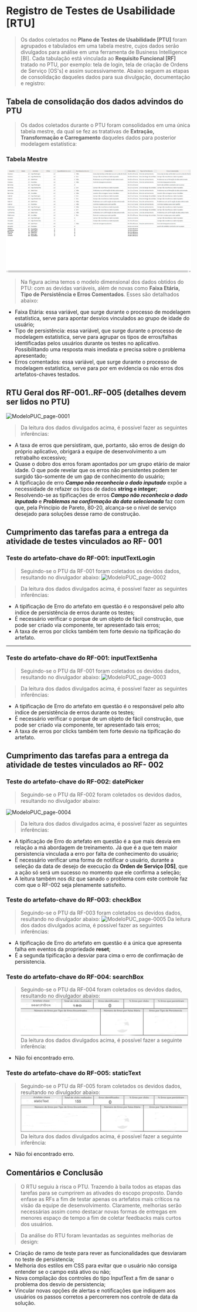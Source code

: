 # Registro de Testes de Usabilidade [RTU]

> Os dados coletados no **Plano de Testes de Usabilidade [PTU]** foram agrupados e tabulados em uma tabela mestre, cujos dados serão divulgados para análise em uma ferramenta de Business Intelligence [BI]. Cada tabulação está vinculada ao **Requisito Funcional [RF]** tratado no PTU, por exemplo: tela de login, tela de criação de Ordens de Serviço [OS's] e assim sucessivamente. Abaixo seguem as etapas de consolidação daqueles dados para sua divulgação, documentação e registro:


## Tabela de consolidação dos dados advindos do PTU
> Os dados coletados durante o PTU foram consolidados em uma única tabela mestre, da qual se fez as tratativas de **Extração, Transformação e Carregamento** daqueles dados para posterior modelagem estatística:

### Tabela Mestre

![TbMeste](https://github.com/ICEI-PUC-Minas-PMV-ADS/pmv-ads-2022-2-e2-proj-int-t9-gestor-os/blob/main/Imgs/tabelatesters.jpg?raw=true)

> Na figura acima temos o modelo dimensional dos dados obtidos do PTU: com as devidas variáveis, além de novas como **Faixa Etária, Tipo de Persistência e Erros Comentados**. Esses são detalhados abaixo:

- Faixa Etária: essa variável, que surge durante o processo de modelagem estatística, serve para apontar desvios vinculados ao grupo de idade do usuário;
- Tipo de persistência: essa variável, que surge durante o processo de modelagem estatística, serve para agrupar os tipos de erros/falhas identificadas pelos usuários durante os testes no aplicativo. Possibilitando uma resposta mais imediata e precisa sobre o problema apresentado;
- Erros comentados: essa variável, que surge durante o processo de modelagem estatística, serve para por em evidencia os não erros dos artefatos-chaves testados.

## RTU Geral dos RF-001..RF-005 (detalhes devem ser lidos no PTU)

![ModeloPUC_page-0001](https://user-images.githubusercontent.com/36858665/198895147-a0173724-f3a5-4b5c-8e38-282282e47058.jpg)
> Da leitura dos dados divulgados acima, é possível fazer as seguintes inferências:
- A taxa de erros que persistiram, que, portanto, são erros de design do próprio aplicativo, obrigará a equipe de desenvolvimento a um retrabalho excessivo;
- Quase o dobro dos erros foram apontados por um grupo etário de maior idade. O que pode revelar que os erros não persistentes podem ter surgido tão-somente de um gap de conhecimento do usuário;
- A tipificação de erro **_Campo não reconhecia o dado inputado_** expõe a necessidade de refazer os tipos de dados **string e integer**;
- Resolvendo-se as tipificações de erros **_Campo não reconhecia o dado inputado_** e **_Problemas na confirmação da data selecionada_** faz com que, pela Princípio de Pareto, 80-20, alcança-se o nivel de serviço desejado para soluções desse ramo de construção.


## Cumprimento das tarefas para a entrega da atividade de testes vinculados ao RF- 001

### Teste do artefato-chave do RF-001: inputTextLogin
> Seguindo-se o PTU da RF-001 foram coletados os devidos dados, resultando no divulgador abaixo:
![ModeloPUC_page-0002](https://user-images.githubusercontent.com/36858665/198896387-8850113e-e4e7-4bb4-a26d-dd6dad1c12a1.jpg)

> Da leitura dos dados divulgados acima, é possível fazer as seguintes inferências:
- A tipificação de Erro do artefato em questão é o responsável pelo alto índice de persistência de erros durante os testes;
- É necessário verificar o porque de um objeto de fácil construção, que pode ser criado via componente, ter apresentado tais erros;
- A taxa de erros por clicks também tem forte desvio na tipificação do artefato.

***

### Teste do artefato-chave do RF-001: inputTextSenha
> Seguindo-se o PTU da RF-001 foram coletados os devidos dados, resultando no divulgador abaixo:
![ModeloPUC_page-0003](https://user-images.githubusercontent.com/36858665/198896788-0631c9ef-6001-49a7-8330-353af6b2ebc0.jpg)


> Da leitura dos dados divulgados acima, é possível fazer as seguintes inferências:
- A tipificação de Erro do artefato em questão é o responsável pelo alto índice de persistência de erros durante os testes;
- É necessário verificar o porque de um objeto de fácil construção, que pode ser criado via componente, ter apresentado tais erros;
- A taxa de erros por clicks também tem forte desvio na tipificação do artefato.

## Cumprimento das tarefas para a entrega da atividade de testes vinculados ao RF- 002

### Teste do artefato-chave do RF-002: datePicker
> Seguindo-se o PTU da RF-002 foram coletados os devidos dados, resultando no divulgador abaixo:

![ModeloPUC_page-0004](https://user-images.githubusercontent.com/36858665/198897075-9fdf344c-44da-4e7f-b33e-44a0390582c5.jpg)

> Da leitura dos dados divulgados acima, é possível fazer as seguintes inferências:
- A tipificação de Erro do artefato em questão é a que mais desvia em relação a má abordagem de treinamento. Já que é a que tem maior persistencia vinculada a erro por falta de conhecimento do usuário;
- É necessário verificar uma forma de notificar o usuário, durante a seleção da data de desejo de execução da **Orden de Serviço [OS]**, que a ação só será um sucesso no momento que ele confirma a seleção;
- A leitura também nos diz que sanado o problema com este controle faz com que o RF-002 seja plenamente satisfeito.


### Teste do artefato-chave do RF-003: checkBox
> Seguindo-se o PTU da RF-003 foram coletados os devidos dados, resultando no divulgador abaixo:
![ModeloPUC_page-0005](https://user-images.githubusercontent.com/36858665/198897333-8e657320-d814-4cad-bf87-3d46732e09d4.jpg)
> Da leitura dos dados divulgados acima, é possível fazer as seguintes inferências:
- A tipificação de Erro do artefato em questão é a única que apresenta falha em eventos da propriedade **reset**;
- É a segunda tipificação a desviar para cima o erro de confirmação de persistencia.


### Teste do artefato-chave do RF-004: searchBox
> Seguindo-se o PTU da RF-004 foram coletados os devidos dados, resultando no divulgador abaixo:
![ModeloPUC_page-0005](https://github.com/ICEI-PUC-Minas-PMV-ADS/pmv-ads-2022-2-e2-proj-int-t9-gestor-os/blob/main/Imgs/searchboox.jpg?raw=true)
> Da leitura dos dados divulgados acima, é possível fazer a seguinte inferência:
- Não foi encontrado erro.


### Teste do artefato-chave do RF-005: staticText
> Seguindo-se o PTU da RF-005 foram coletados os devidos dados, resultando no divulgador abaixo:
![ModeloPUC_page-0005](https://github.com/ICEI-PUC-Minas-PMV-ADS/pmv-ads-2022-2-e2-proj-int-t9-gestor-os/blob/main/Imgs/statictext.jpg?raw=true)
> Da leitura dos dados divulgados acima, é possível fazer a seguinte inferência:
- Não foi encontrado erro.

## Comentários e Conclusão
> O RTU seguiu à risca o PTU. Trazendo à baila todos as etapas das tarefas para se cumprirem as ativades do escopo proposto. Dando enfase as RFs a fim de testar apenas os artefatos mais críticos na visão da equipe de desenvolvimento. 
> Claramente, melhorias serão necessárias assim como destacar novas formas de entregas em menores espaço de tempo a fim de coletar feedbacks mais curtos dos usuários.

> Da análise do RTU foram levantadas as seguintes melhorias de design:
- Criação de ramo de teste para rever as funcionalidades que desviaram no teste de persistencia;
- Melhoria dos estilos em CSS para evitar que o usuário não consiga entender se o campo está ativo ou não;
- Nova compilação dos controles do tipo InputText a fim de sanar o problema dos desvio de persistencia;
- Vincular novas opções de alertas e notificações que indiquem aos usuários os passos corretos a percorrerem nos controle de data da solução.



